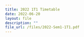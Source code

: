 ```yaml
---
title: 2022 1T1 Timetable
date: 2022-06-20
layout: file
description: ""
file_url: /files/2022-Sem1-1T1.pdf
---
```

